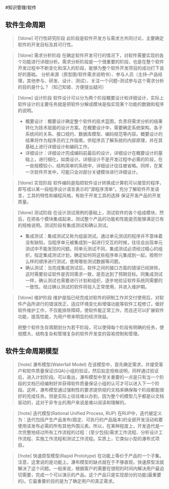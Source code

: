 #知识管理/软件 

## 软件生命周期

>[!done] 可行性研究阶段
>此阶段是软件开发方与需求方共同讨论，主要确定软件的开发目标及其可行性。

>[!done] 需求分析阶段
>在确定软件开发可行的情况下，对软件需要实现的各个功能进行详细分析。需求分析阶段是一个很重要的阶段，也是在整个软件开发过程中不断变化和深入的阶段，能够为整个软件开发项目的成功打下良好的基础。
>分析来源（原型图/软件需求说明书）、参与人员（主持–产品经理，其他参与、研发、设计、测试）、关注一个问题–测试参与这个需求分析的目的是什么？（知己知彼、方便提出疑问）

>[!done] 设计阶段
>软件设计可以分为两个阶段概要设计和详细设计，实际上软件设计的主要任务就是把软件分解成模块是指实现某个功能的数据和程序的说明。
> - 概要设计：概要设计确定整个软件的技术蓝图，负责将需求分析的结果转化为技术层面的设计方案。在概要设计中，需要确定系统架构、各子系统间的关系、接口规约、数据库模型、编码规范等内容。概要设计的结果将作为程序员的工作指南，供程序员了解系统的内部原理，并在其基础上进行详细设计和编码工作。
> - 详细设计：详细设计完成编码前最后的设计，详细设计在概要设计的基础上，进行细化，如类设计。详细设计不是开发过程中必需的阶段，在一些规模较小、结构简单的系统中，详细设计往往被省略。同样，在某一次软件开发中，可能只会对部分关键模块进行详细设计。

>[!done] 实现阶段
>软件编码是指把软件设计转换成计算机可以接受的程序，即写成以某一段程序设计语言表示的“源程序清单”。充分了解软件开发语言，工具的特性和编程风格，有助于开发工具的选择 保证开发产品的开发质量。

>[!done] 测试阶段
>在设计测试用例的基础上，测试软件的各个组成模块，然后，在把各个模块集成起来，测试整个产品的功能和性能是否能够满足已有的规格说明。测试阶段有集成测试和确认测试。
> - 集成测试：集成测试又称为组装测试。通过单元测试的程序并不意味着没有缺陷，当程序单元被集成到一起进行交互的时候，往往会出现单元测试中不能发现的问题。同单元测试不同，集成测试必须经过精心的组织，指定集成测试计划，确定如何将这些程序单元集成到一起，按照什么样的顺序进行测试，使用哪些测试数据等问题。
> - 确认测试：当完成集成测试后，软件之间的接口方面的错误已经排除，这时需要验证软件是否同需求一致，是否达到了预期目标。同集成测试一样，确认测试也需要进行计划和组织，逐步地验证软件系统同需要的一致性。经过确认测试的软件将投入正常使用，并进入维护期。

>[!done] 维护阶段
>维护是指已经完成对软件的研制工作并交付使用后，对软件产品所进行的错误改正，适应环境变化和增强功能等软件工程修订，做好软件维护工作，不仅能排除障碍，使软件能正常工作，而且还可以扩展软件功能，提高性能，为用户带来明显的经济效益。
>
>把整个软件生存周期划分为若干阶段，可以使得每个阶段有明确的任务，使规模大、结构复杂和管理复杂的软件开发变的容易控制和管理。

## 软件生命周期模型

>[!note] 瀑布模型(Waterfall Model)
>在该模型中，首先确定需求，并接受客户和软件质量保证(SQA)小组的验证。然后拟定规格说明，同样通过验证后，进入计划阶段。可以看出，瀑布模型中至关重要的一点是只有当一个阶段的文档已经编制好并获得软件质量保证小组的认可才可以进入下一个阶段。这样，瀑布模型通过强制性的要求提供规约文档来确保每个阶段都能很好的完成任务。但是实际上往往难以办到，因为整个的模型几乎都是以文档驱动的，这对于非专业的用户来说是难以阅读和理解的。
>

>[!note] 迭代模型(Rational Unified Process, RUP)
>在RUP中，迭代被定义为：迭代包括产生产品发布(稳定、可执行的产品版本)的全部开发活动和要使用该发布必需的所有其他外围元素。所以，在某种程度上，开发迭代是一次完整地经过所有工作流程的过程：(至少包括)需求工作流程、分析设计工作流程、实施工作流程和测试工作流程。实质上，它类似小型的瀑布式项目。

>[!note] 快速原型模型(Rapid Prototype)
>在功能上等价于产品的一个子集。注意，这里说的是功能上。瀑布模型的缺点就在于不够直观，快速原型法就解决了这个问题。一般来说，根据客户的需要在很短的时间内解决用户最迫切需要，完成一个可以演示的产品。这个产品只是实现部分的功能(最重要的)。它最重要的目的是为了确定用户的真正需求。
>
